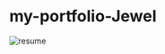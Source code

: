 # my-portfolio-Jewel
![resume](https://user-images.githubusercontent.com/89885255/131632511-63f65ea4-de56-4667-b765-14a57272505d.PNG)
